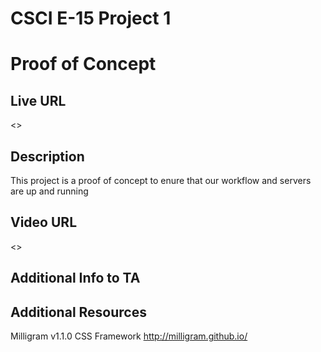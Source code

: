 # CSCI E-15 Project 1
# Proof of Concept

## Live URL
<>

## Description
This project is a proof of concept to enure that our workflow and servers are up and running

## Video URL
<>

## Additional Info to TA


## Additional Resources
Milligram v1.1.0 CSS Framework <http://milligram.github.io/>